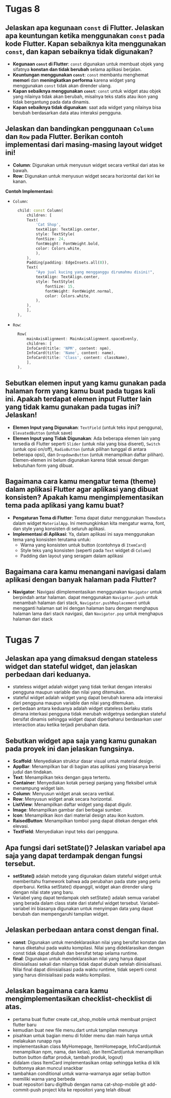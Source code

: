 # Tugas 8

## Jelaskan apa kegunaan `const` di Flutter. Jelaskan apa keuntungan ketika menggunakan `const` pada kode Flutter. Kapan sebaiknya kita menggunakan `const`, dan kapan sebaiknya tidak digunakan?
- **Kegunaan `const` di Flutter**: `const` digunakan untuk membuat objek yang sifatnya **konstan dan tidak berubah** selama aplikasi berjalan.
- **Keuntungan menggunakan `const`**: `const` membantu menghemat **memori** dan **meningkatkan performa** karena widget yang menggunakan `const` tidak akan dirender ulang.
- **Kapan sebaiknya menggunakan `const`**: `const` untuk widget atau objek yang nilainya tidak akan berubah, misalnya teks statis atau ikon yang tidak bergantung pada data dinamis.
- **Kapan sebaiknya tidak digunakan**: saat ada widget yang nilainya bisa berubah berdasarkan data atau interaksi pengguna.

## Jelaskan dan bandingkan penggunaan `Column` dan `Row` pada Flutter. Berikan contoh implementasi dari masing-masing layout widget ini!
- **Column**: Digunakan untuk menyusun widget secara vertikal dari atas ke bawah.
- **Row**: Digunakan untuk menyusun widget secara horizontal dari kiri ke kanan.

**Contoh Implementasi:**
- `Column`:
  ```dart
    child: const Column(
        children: [
        Text(
            'Cat Shop',
            textAlign: TextAlign.center,
            style: TextStyle(
            fontSize: 24,
            fontWeight: FontWeight.bold,
            color: Colors.white,
            ),
        ),
        Padding(padding: EdgeInsets.all(8)),
        Text(
            "Ayo jual kucing yang mengganggu dirumahmu disini!",
            textAlign: TextAlign.center,
            style: TextStyle(
                fontSize: 15,
                fontWeight: FontWeight.normal,
                color: Colors.white,
            ),
        ),
        ],
    ),
  ```
- `Row`:
  ```dart
    Row(
        mainAxisAlignment: MainAxisAlignment.spaceEvenly,
        children: [
        InfoCard(title: 'NPM', content: npm),
        InfoCard(title: 'Name', content: name),
        InfoCard(title: 'Class', content: className),
        ],
    ),
  ```

## Sebutkan elemen input yang kamu gunakan pada halaman form yang kamu buat pada tugas kali ini. Apakah terdapat elemen input Flutter lain yang tidak kamu gunakan pada tugas ini? Jelaskan!
- **Elemen Input yang Digunakan**: `TextField` (untuk teks input pengguna), `ElevatedButton` (untuk save)
- **Elemen Input yang Tidak Digunakan**: Ada beberapa elemen lain yang tersedia di Flutter seperti `Slider` (untuk nilai yang bisa diseret), `Switch` (untuk opsi on/off), `RadioButton` (untuk pilihan tunggal di antara beberapa opsi), dan `DropdownButton` (untuk menampilkan daftar pilihan). Elemen-elemen ini belum digunakan karena tidak sesuai dengan kebutuhan form yang dibuat.

## Bagaimana cara kamu mengatur tema (theme) dalam aplikasi Flutter agar aplikasi yang dibuat konsisten? Apakah kamu mengimplementasikan tema pada aplikasi yang kamu buat?
- **Pengaturan Tema di Flutter**: Tema dapat diatur menggunakan `ThemeData` dalam widget `MaterialApp`. Ini memungkinkan kita mengatur warna, font, dan style yang konsisten di seluruh aplikasi.
- **Implementasi di Aplikasi**: Ya, dalam aplikasi ini saya menggunakan tema yang konsisten terutama untuk:
    - Warna yang konsisten untuk button (contohnya di `ItemCard`)
    - Style teks yang konsisten (seperti pada `Text` widget di `Column`)
    - Padding dan layout yang seragam dalam aplikasi

## Bagaimana cara kamu menangani navigasi dalam aplikasi dengan banyak halaman pada Flutter?
- **Navigator**: Navigasi diimplementasikan menggunakan `Navigator` untuk berpindah antar halaman. dapat menggunakan `Navigator.push` untuk menambah halaman dari stack, `Navigator.pushReplacement` untuk mengganti halaman sat ini dengan halaman baru dengan menghapus halaman lama dari stack navigasi, dan `Navigator.pop` untuk menghapus halaman dari stack

# Tugas 7
## Jelaskan apa yang dimaksud dengan stateless widget dan stateful widget, dan jelaskan perbedaan dari keduanya.
- stateless widget adalah widget yang tidak terikat dengan interaksi pengguna maupun variable dan nilai yang ditemukan.
- stateful widget adalah widget yang dapat berubah karena ada interaksi dari pengguna maupun variable dan nilai yang ditemukan.
- perbedaan antara keduanya adalah widget stateless berlaku statis dimana interkasi pengguna tidak merubah widgetnya sedangkan stateful bersifat dinamis sehingga widget dapat diperbaharui berdasarkan user interaction atau ketika terjadi perubahan data.

## Sebutkan widget apa saja yang kamu gunakan pada proyek ini dan jelaskan fungsinya.
- **Scaffold**: Menyediakan struktur dasar visual untuk material design.
- **AppBar**: Menampilkan bar di bagian atas aplikasi yang biasanya berisi judul dan tindakan.
- **Text**: Menampilkan teks dengan gaya tertentu.
- **Container**: Menyediakan kotak persegi panjang yang fleksibel untuk menampung widget lain.
- **Column**: Menyusun widget anak secara vertikal.
- **Row**: Menyusun widget anak secara horizontal.
- **ListView**: Menampilkan daftar widget yang dapat digulir.
- **Image**: Menampilkan gambar dari berbagai sumber.
- **Icon**: Menampilkan ikon dari material design atau ikon kustom.
- **RaisedButton**: Menampilkan tombol yang dapat ditekan dengan efek elevasi.
- **TextField**: Menyediakan input teks dari pengguna.

## Apa fungsi dari setState()? Jelaskan variabel apa saja yang dapat terdampak dengan fungsi tersebut.
- **setState()** adalah metode yang digunakan dalam stateful widget untuk memberitahu framework bahwa ada perubahan pada state yang perlu diperbarui. Ketika setState() dipanggil, widget akan dirender ulang dengan nilai state yang baru.
- Variabel yang dapat terdampak oleh setState() adalah semua variabel yang berada dalam class state dari stateful widget tersebut. Variabel-variabel ini biasanya digunakan untuk menyimpan data yang dapat berubah dan mempengaruhi tampilan widget.

## Jelaskan perbedaan antara const dengan final.
- **const**: Digunakan untuk mendeklarasikan nilai yang bersifat konstan dan harus diketahui pada waktu kompilasi. Nilai yang dideklarasikan dengan const tidak dapat diubah dan bersifat tetap selama runtime.
- **final**: Digunakan untuk mendeklarasikan nilai yang hanya dapat diinisialisasi sekali dan nilainya tidak dapat diubah setelah diinisialisasi. Nilai final dapat diinisialisasi pada waktu runtime, tidak seperti const yang harus diinisialisasi pada waktu kompilasi.

## Jelaskan bagaimana cara kamu mengimplementasikan checklist-checklist di atas.
- pertama buat flutter create cat_shop_mobile untuk membuat project flutter baru
- kemudian buat new file menu.dart untuk tampilan menunya
- pisahkan untuk bagian menu di folder menu dan main hanya untuk melakukan runapp nya
- implementasikan class MyHomepage, ItemHomepage, InfoCard(untuk menampilkan npm, nama, dan kelas), dan ItemCard(untuk menampilkan button button daftar produk, tambah produk, logout)
- didalam class ItemCard implementasikan ontap sehingga ketika di klik buttonnya akan muncul snackbar
- tambahkan conditional untuk warna-warnanya agar setiap button memiliki warna yang berbeda
- buat repositori baru digithub dengan nama cat-shop-mobile git add-commit-push project kita ke repositori yang telah dibuat